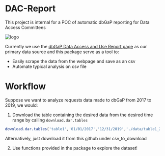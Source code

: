 # DAC-Report
This project is internal for a POC of automatic dbGaP reporting for Data Access Committees

![logo]("./icons/potential_icon_dbgap_1.png")

Currently we use the [dbGaP Data Access and Use Report page](https://www.ncbi.nlm.nih.gov/projects/gap/cgi-bin/DataUseSummary.cgi) as our primary data source and this package serve as a tool to:
* Easily scrape the data from the webpage and save as an csv
* Automate typical analysis on csv file

# Workflow
Suppose we want to analyze requests data made to dbGaP from 2017 to 2019, we would:
1. Download the table containing the desired data from the desired time range by calling `download.dar.tables`
```r
download.dar.tables('table1','01/01/2017','12/31/2019','./data/table1_2017-2019.csv')
```
Alternatively, just download it from this github under csv_to_download

2. Use functions provided in the package to explore the dataset!